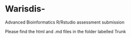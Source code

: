 # Warisdis-
Advanced Bioinformatics R/Rstudio assessment submission

Please find the html and .md files in the folder labelled Trunk

